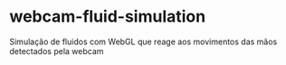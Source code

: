 # webcam-fluid-simulation
Simulação de fluidos com WebGL que reage aos movimentos das mãos detectados pela webcam
